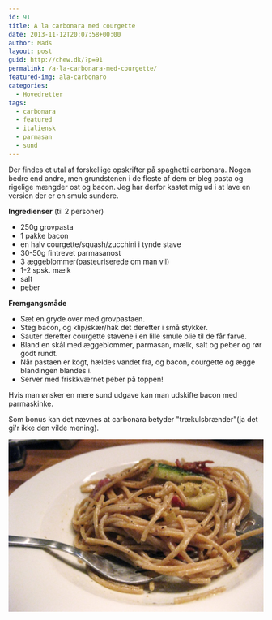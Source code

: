 ```yaml
---
id: 91
title: A la carbonara med courgette
date: 2013-11-12T20:07:58+00:00
author: Mads
layout: post
guid: http://chew.dk/?p=91
permalink: /a-la-carbonara-med-courgette/
featured-img: ala-carbonaro
categories:
  - Hovedretter
tags:
  - carbonara
  - featured
  - italiensk
  - parmasan
  - sund
---
```

Der findes et utal af forskellige opskrifter på spaghetti carbonara. Nogen bedre end andre, men grundstenen i de fleste af dem er bleg pasta og rigelige mængder ost og bacon. Jeg har derfor kastet mig ud i at lave en version der er en smule sundere.<!--more-->

**Ingredienser** (til 2 personer)

  * 250g grovpasta
  * 1 pakke bacon
  * en halv courgette/squash/zucchini i tynde stave
  * 30-50g fintrevet parmasanost
  * 3 æggeblommer(pasteuriserede om man vil)
  * 1-2 spsk. mælk
  * salt
  * peber

**Fremgangsmåde**

  * Sæt en gryde over med grovpastaen.
  * Steg bacon, og klip/skær/hak det derefter i små stykker.
  * Sauter derefter courgette stavene i en lille smule olie til de får farve.
  * Bland en skål med æggeblommer, parmasan, mælk, salt og peber og rør godt rundt.
  * Når pastaen er kogt, hældes vandet fra, og bacon, courgette og ægge blandingen blandes i.
  * Server med friskkværnet peber på toppen!

Hvis man ønsker en mere sund udgave kan man udskifte bacon med parmaskinke.

Som bonus kan det nævnes at carbonara betyder "trækulsbrænder"(ja det gi'r ikke den vilde mening).

<a href="/assets/img/posts/ala-carbonara2.jpg"><img src="/assets/img/posts/ala-carbonara2-1024x691.jpg" /></a>
